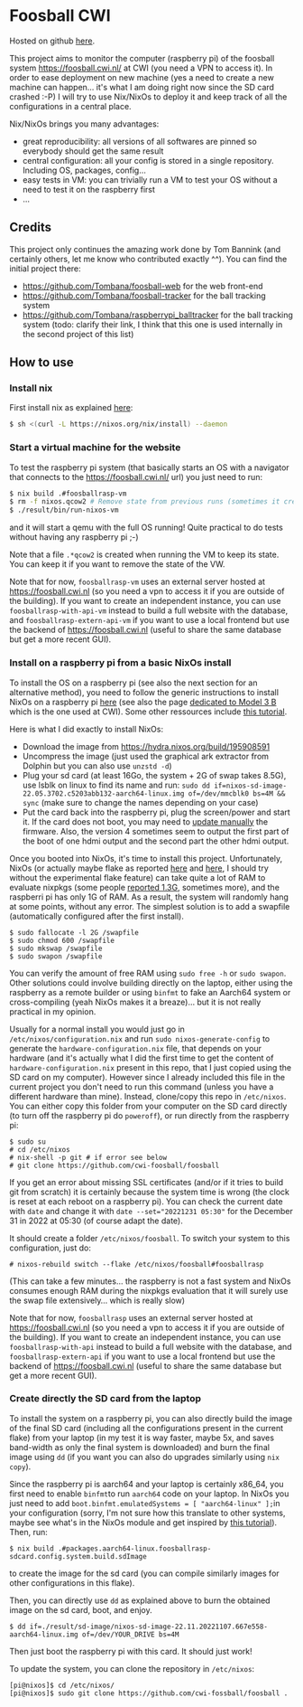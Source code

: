 # Foosball CWI

Hosted on github [here](https://github.com/cwi-foosball/foosball).

This project aims to monitor the computer (raspberry pi) of the foosball system https://foosball.cwi.nl/ at CWI (you need a VPN to access it). In order to ease deployment on new machine (yes a need to create a new machine can happen… it's what I am doing right now since the SD card crashed :-P) I will try to use Nix/NixOs to deploy it and keep track of all the configurations in a central place.

Nix/NixOs brings you many advantages:
- great reproducibility: all versions of all softwares are pinned so everybody should get the same result
- central configuration: all your config is stored in a single repository. Including OS, packages, config…
- easy tests in VM: you can trivially run a VM to test your OS without a need to test it on the raspberry first
- …

## Credits

This project only continues the amazing work done by Tom Bannink (and certainly others, let me know who contributed exactly ^^). You can find the initial project there:
- https://github.com/Tombana/foosball-web for the web front-end
- https://github.com/Tombana/foosball-tracker for the ball tracking system
- https://github.com/Tombana/raspberrypi_balltracker for the ball tracking system (todo: clarify their link, I think that this one is used internally in the second project of this list)

## How to use

### Install nix
First install nix as explained [here](https://nixos.org/download.html#download-nix):
```bash
$ sh <(curl -L https://nixos.org/nix/install) --daemon
```

### Start a virtual machine for the website
To test the raspberry pi system (that basically starts an OS with a navigator that connects to the https://foosball.cwi.nl/ url) you just need to run:

```bash
$ nix build .#foosballrasp-vm
$ rm -f nixos.qcow2 # Remove state from previous runs (sometimes it creates inconsistencies when we build a new derivation)
$ ./result/bin/run-nixos-vm
```

and it will start a qemu with the full OS running! Quite practical to do tests without having any raspberry pi ;-)

Note that a file `.*qcow2` is created when running the VM to keep its state. You can keep it if you want to remove the state of the VW.

Note that for now, `foosballrasp-vm` uses an external server hosted at https://foosball.cwi.nl (so you need a vpn to access it if you are outside of the building). If you want to create an independent instance, you can use `foosballrasp-with-api-vm` instead to build a full website with the database, and `foosballrasp-extern-api-vm` if you want to use a local frontend but use the backend of https://foosball.cwi.nl (useful to share the same database but get a more recent GUI).


### Install on a raspberry pi from a basic NixOs install

To install the OS on a raspberry pi (see also the next section for an alternative method), you need to follow the generic instructions to install NixOs on a raspberry pi [here](https://nixos.wiki/wiki/NixOS_on_ARM#Installation) (see also the page [dedicated to Model 3 B](https://nixos.wiki/wiki/NixOS_on_ARM/Raspberry_Pi_3) which is the one used at CWI). Some other ressources include [this tutorial](https://nix.dev/tutorials/installing-nixos-on-a-raspberry-pi).

Here is what I did exactly to install NixOs:
- Download the image from https://hydra.nixos.org/build/195908591
- Uncompress the image (just used the graphical ark extractor from Dolphin but you can also use `unzstd -d`)
- Plug your sd card (at least 16Go, the system + 2G of swap takes 8.5G), use lsblk on linux to find its name and run: `sudo dd if=nixos-sd-image-22.05.3702.c5203abb132-aarch64-linux.img of=/dev/mmcblk0 bs=4M && sync` (make sure to change the names depending on your case)
- Put the card back into the raspberry pi, plug the screen/power and start it. If the card does not boot, you may need to [update manually](https://www.raspberrypi.com/documentation/computers/raspberry-pi.html#updating-the-bootloader) the firmware. Also, the version 4 sometimes seem to output the first part of the boot of one hdmi output and the second part the other hdmi output. 

Once you booted into NixOs, it's time to install this project. Unfortunately, NixOs (or actually maybe flake as reported [here](https://github.com/NixOS/nix/issues/3121) and [here](https://github.com/NixOS/nix/pull/6530), I should try without the experimental flake feature) can take quite a lot of RAM to evaluate nixpkgs (some people [reported 1.3G](https://github.com/bennofs/nix-index/issues/64), sometimes more), and the raspberri pi has only 1G of RAM. As a result, the system will randomly hang at some points, without any error. The simplest solution is to add a swapfile (automatically configured after the first install).
```
$ sudo fallocate -l 2G /swapfile
$ sudo chmod 600 /swapfile
$ sudo mkswap /swapfile
$ sudo swapon /swapfile
```
You can verify the amount of free RAM using `sudo free -h` or `sudo swapon`. Other solutions could involve building directly on the laptop, either using the raspberry as a remote builder or using `binfmt` to fake an Aarch64 system or cross-compiling (yeah NixOs makes it a breaze)… but it is not really practical in my opinion.

Usually for a normal install you would just go in `/etc/nixos/configuration.nix` and run `sudo nixos-generate-config` to generate the `hardware-configuration.nix` file, that depends on your hardware (and it's actually what I did the first time to get the content of `hardware-configuration.nix` present in this repo, that I just copied using the SD card on my computer). However since I already included this file in the current project you don't need to run this command (unless you have a different hardware than mine). Instead, clone/copy this repo in `/etc/nixos`. You can either copy this folder from your computer on the SD card directly (to turn off the raspberry pi do `poweroff`), or run directly from the raspberry pi:
```
$ sudo su
# cd /etc/nixos
# nix-shell -p git # if error see below
# git clone https://github.com/cwi-foosball/foosball
```

If you get an error about missing SSL certificates (and/or if it tries to build git from scratch) it is certainly because the system time is wrong (the clock is reset at each reboot on a raspberry pi). You can check the current date with `date` and change it with `date --set="20221231 05:30"` for the December 31 in 2022 at 05:30 (of course adapt the date).

It should create a folder `/etc/nixos/foosball`. To switch your system to this configuration, just do:
```
# nixos-rebuild switch --flake /etc/nixos/foosball#foosballrasp 
```
(This can take a few minutes… the raspberry is not a fast system and NixOs consumes enough RAM during the nixpkgs evaluation that it will surely use the swap file extensively… which is really slow)


Note that for now, `foosballrasp` uses an external server hosted at https://foosball.cwi.nl (so you need a vpn to access it if you are outside of the building). If you want to create an independent instance, you can use `foosballrasp-with-api` instead to build a full website with the database, and `foosballrasp-extern-api` if you want to use a local frontend but use the backend of https://foosball.cwi.nl (useful to share the same database but get a more recent GUI).

### Create directly the SD card from the laptop

To install the system on a raspberry pi, you can also directly build the image of the final SD card (including all the configurations present in the current flake) from your laptop (in my test it is way faster, maybe 5x, and saves band-width as only the final system is downloaded) and burn the final image using `dd` (if you want you can also do upgrades similarly using `nix copy`).

Since the raspberry pi is aarch64 and your laptop is certainly x86_64, you first need to enable `binfmt`to run `aarch64` code on your laptop. In NixOs you just need to add `boot.binfmt.emulatedSystems = [ "aarch64-linux" ];`in your configuration (sorry, I'm not sure how this translate to other systems, maybe see what's in the NixOs module and get inspired by [this tutorial](https://codepyre.com/2019/12/arming-yourself/)). Then, run:
```
$ nix build .#packages.aarch64-linux.foosballrasp-sdcard.config.system.build.sdImage
```
to create the image for the sd card (you can compile similarly images for other configurations in this flake).

Then, you can directly use `dd` as explained above to burn the obtained image on the sd card, boot, and enjoy.
```
$ dd if=./result/sd-image/nixos-sd-image-22.11.20221107.667e558-aarch64-linux.img of=/dev/YOUR_DRIVE bs=4M
```

Then just boot the raspberry pi with this card. It should just work!

To update the system, you can clone the repository in `/etc/nixos`:
```
[pi@nixos]$ cd /etc/nixos/
[pi@nixos]$ sudo git clone https://github.com/cwi-fossball/foosball .
```
